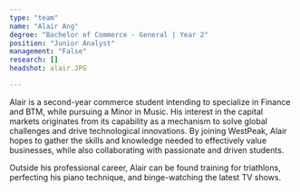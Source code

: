 ```yaml
---
type: "team"
name: "Alair Ang"
degree: "Bachelor of Commerce - General | Year 2"
position: "Junior Analyst"
management: "False"
research: []
headshot: alair.JPG

---
```

Alair is a second-year commerce student intending to specialize in Finance and BTM, while pursuing a Minor in Music. His interest in the capital markets originates from its capability as a mechanism to solve global challenges and drive technological innovations. By joining WestPeak, Alair hopes to gather the skills and knowledge needed to effectively value businesses, while also collaborating with passionate and driven students. 

Outside his professional career, Alair can be found training for triathlons, perfecting his piano technique, and binge-watching the latest TV shows.
